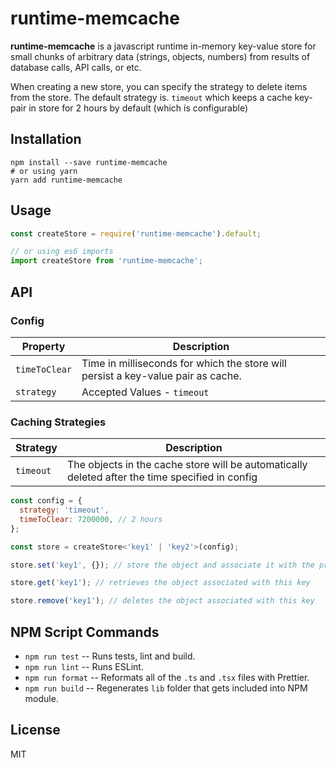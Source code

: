 # runtime-memcache

**runtime-memcache** is a javascript runtime in-memory key-value store for small chunks of arbitrary data (strings, objects, numbers) from results of database calls, API calls, or etc.

When creating a new store, you can specify the strategy to delete items from the store. The default strategy is. `timeout` which keeps a cache key-pair in store for 2 hours by default (which is configurable)

## Installation

```shell
npm install --save runtime-memcache
# or using yarn
yarn add runtime-memcache
```

## Usage

```javascript
const createStore = require('runtime-memcache').default;

// or using es6 imports
import createStore from 'runtime-memcache';
```

## API

### Config

| Property        | Description                                                             |
| --------------- | ----------------------------------------------------------------------- |
| `timeToClear`   | Time in milliseconds for which the store will persist a key-value pair as cache.  |
| `strategy`      | Accepted Values - `timeout`                                             |

### Caching Strategies

| Strategy        | Description                                                                                     |
| --------------- | ----------------------------------------------------------------------------------------------- |
| `timeout`       | The objects in the cache store will be automatically deleted after the time specified in config |

```javascript
const config = {
  strategy: 'timeout',
  timeToClear: 7200000, // 2 hours
};

const store = createStore<'key1' | 'key2'>(config);

store.set('key1', {}); // store the object and associate it with the provided key

store.get('key1'); // retrieves the object associated with this key

store.remove('key1'); // deletes the object associated with this key
```

## NPM Script Commands

* `npm run test` -- Runs tests, lint and build.
* `npm run lint` -- Runs ESLint.
* `npm run format` -- Reformats all of the `.ts` and `.tsx` files with Prettier.
* `npm run build` -- Regenerates `lib` folder that gets included into NPM module.

## License

MIT
